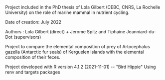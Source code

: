 Project included in the PhD thesis of Lola Gilbert (CEBC, CNRS, La Rochelle University) on the role of marine mammal in nutrient cycling.

Date of creation: July 2022

Authors : Lola Gilbert (direct) + Jerome Spitz and Tiphaine Jeanniard-du-Dot (supervisors)

Project to compare the elemental composition of prey of Artocephalus gazella (Antarctic fur seals) of Kerguelen islands with the elemental composition of their feces.

Project developed with R version 4.1.2 (2021-11-01) -- "Bird Hippie"
Using renv and targets packages
